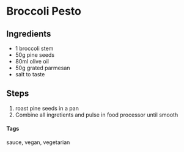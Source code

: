 # Broccoli Pesto

## Ingredients

* 1 broccoli stem 
* 50g pine seeds
* 80ml olive oil
* 50g grated parmesan
* salt to taste

## Steps

1. roast pine seeds in a pan
2. Combine all ingretients and pulse in food processor until smooth

#### Tags
sauce, vegan, vegetarian
